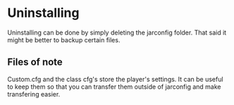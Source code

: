 # Uninstalling

Uninstalling can be done by simply deleting the jarconfig folder. That said it might be better to backup certain files.

## Files of note

Custom.cfg and the class cfg's store the player's settings. It can be useful to keep them so that you can transfer them outside of jarconfig and make transfering easier.

